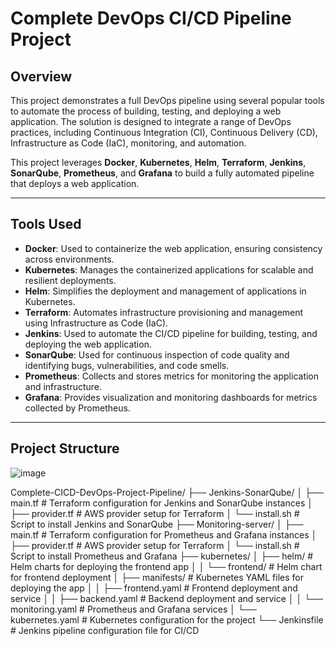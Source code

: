 # Complete DevOps CI/CD Pipeline Project

## Overview

This project demonstrates a full DevOps pipeline using several popular tools to automate the process of building, testing, and deploying a web application. The solution is designed to integrate a range of DevOps practices, including Continuous Integration (CI), Continuous Delivery (CD), Infrastructure as Code (IaC), monitoring, and automation.

This project leverages **Docker**, **Kubernetes**, **Helm**, **Terraform**, **Jenkins**, **SonarQube**, **Prometheus**, and **Grafana** to build a fully automated pipeline that deploys a web application.

---

## Tools Used

- **Docker**: Used to containerize the web application, ensuring consistency across environments.
- **Kubernetes**: Manages the containerized applications for scalable and resilient deployments.
- **Helm**: Simplifies the deployment and management of applications in Kubernetes.
- **Terraform**: Automates infrastructure provisioning and management using Infrastructure as Code (IaC).
- **Jenkins**: Used to automate the CI/CD pipeline for building, testing, and deploying the web application.
- **SonarQube**: Used for continuous inspection of code quality and identifying bugs, vulnerabilities, and code smells.
- **Prometheus**: Collects and stores metrics for monitoring the application and infrastructure.
- **Grafana**: Provides visualization and monitoring dashboards for metrics collected by Prometheus.

---

## Project Structure

![image](https://github.com/user-attachments/assets/13d60d52-6319-4c55-a819-3b8ee5029ba1)



Complete-CICD-DevOps-Project-Pipeline/
├── Jenkins-SonarQube/
│   ├── main.tf            # Terraform configuration for Jenkins and SonarQube instances
│   ├── provider.tf        # AWS provider setup for Terraform
│   └── install.sh         # Script to install Jenkins and SonarQube
├── Monitoring-server/
│   ├── main.tf            # Terraform configuration for Prometheus and Grafana instances
│   ├── provider.tf        # AWS provider setup for Terraform
│   └── install.sh         # Script to install Prometheus and Grafana
├── kubernetes/
│   ├── helm/              # Helm charts for deploying the frontend app
│   │   └── frontend/      # Helm chart for frontend deployment
│   ├── manifests/         # Kubernetes YAML files for deploying the app
│   │   ├── frontend.yaml  # Frontend deployment and service
│   │   ├── backend.yaml   # Backend deployment and service
│   │   └── monitoring.yaml # Prometheus and Grafana services
│   └── kubernetes.yaml    # Kubernetes configuration for the project
└── Jenkinsfile            # Jenkins pipeline configuration file for CI/CD



